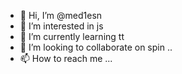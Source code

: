 - 👋 Hi, I’m @med1esn
- 👀 I’m interested in js 
- 🌱 I’m currently learning  tt
- 💞️ I’m looking to collaborate on spin ..
- 📫 How to reach me ...

<!---
med1esn/med1esn is a ✨ special ✨ repository because its `README.md` (this file) appears on your GitHub profile.
You can click the Preview link to take a look at your changes.
--->
